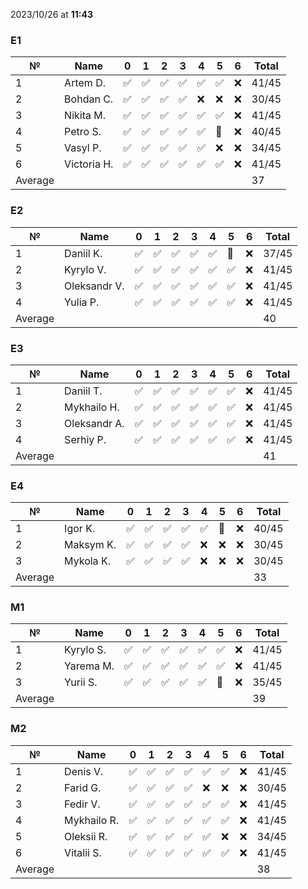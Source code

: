 2023/10/26 at **11:43**
### E1
|№|Name|0|1|2|3|4|5|6|Total|
|-----|-----|-----|-----|-----|-----|-----|-----|-----|-----|
|1|Artem D.|✅|✅|✅|✅|✅|✅|❌|41/45|
|2|Bohdan C.|✅|✅|✅|✅|❌|❌|❌|30/45|
|3|Nikita M.|✅|✅|✅|✅|✅|✅|❌|41/45|
|4|Petro S.|✅|✅|✅|✅|✅|🔄|❌|40/45|
|5|Vasyl P.|✅|✅|✅|✅|✅|❌|❌|34/45|
|6|Victoria H.|✅|✅|✅|✅|✅|✅|❌|41/45|
|Average|||||||||37|
### E2
|№|Name|0|1|2|3|4|5|6|Total|
|-----|-----|-----|-----|-----|-----|-----|-----|-----|-----|
|1|Daniil K.|✅|✅|✅|✅|✅|🔄|❌|37/45|
|2|Kyrylo V.|✅|✅|✅|✅|✅|✅|❌|41/45|
|3|Oleksandr V.|✅|✅|✅|✅|✅|✅|❌|41/45|
|4|Yulia P.|✅|✅|✅|✅|✅|✅|❌|41/45|
|Average|||||||||40|
### E3
|№|Name|0|1|2|3|4|5|6|Total|
|-----|-----|-----|-----|-----|-----|-----|-----|-----|-----|
|1|Daniil T.|✅|✅|✅|✅|✅|✅|❌|41/45|
|2|Mykhailo H.|✅|✅|✅|✅|✅|✅|❌|41/45|
|3|Oleksandr A.|✅|✅|✅|✅|✅|✅|❌|41/45|
|4|Serhiy P.|✅|✅|✅|✅|✅|✅|❌|41/45|
|Average|||||||||41|
### E4
|№|Name|0|1|2|3|4|5|6|Total|
|-----|-----|-----|-----|-----|-----|-----|-----|-----|-----|
|1|Igor K.|✅|✅|✅|✅|✅|🔄|❌|40/45|
|2|Maksym K.|✅|✅|✅|✅|❌|❌|❌|30/45|
|3|Mykola K.|✅|✅|✅|✅|❌|❌|❌|30/45|
|Average|||||||||33|
### M1
|№|Name|0|1|2|3|4|5|6|Total|
|-----|-----|-----|-----|-----|-----|-----|-----|-----|-----|
|1|Kyrylo S.|✅|✅|✅|✅|✅|✅|❌|41/45|
|2|Yarema M.|✅|✅|✅|✅|✅|✅|❌|41/45|
|3|Yurii S.|✅|✅|✅|✅|✅|🔄|❌|35/45|
|Average|||||||||39|
### M2
|№|Name|0|1|2|3|4|5|6|Total|
|-----|-----|-----|-----|-----|-----|-----|-----|-----|-----|
|1|Denis V.|✅|✅|✅|✅|✅|✅|❌|41/45|
|2|Farid G.|✅|✅|✅|✅|❌|❌|❌|30/45|
|3|Fedir V.|✅|✅|✅|✅|✅|✅|❌|41/45|
|4|Mykhailo R.|✅|✅|✅|✅|✅|✅|❌|41/45|
|5|Oleksii R.|✅|✅|✅|✅|✅|❌|❌|34/45|
|6|Vitalii S.|✅|✅|✅|✅|✅|✅|❌|41/45|
|Average|||||||||38|
